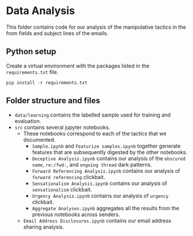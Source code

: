 # Data Analysis
This folder contains code for our analysis of the manipulative tactics in the from fields and subject lines of the emails.

## Python setup
Create a virtual environment with the packages listed in the `requirements.txt` file.

    pip install -r requirements.txt

## Folder structure and files
* `data/learning` contains the labelled sample used for training and evaluation.
* `src` contains several jupyter notebooks.
    * These notebooks correspond to each of the tactics that we documented.
        * `Sample.ipynb` and `Featurize samples.ipynb` together generate features that are subsequently digested by the other notebooks.
        * `Deceptive Analysis.ipynb` contains our analysis of the `obscured name`, `re:/fwd:`, and `ongoing thread` dark patterns.
        * `Forward Referencing Analysis.ipynb` contains our analysis of `forward referencing` clickbait.
        * `Sensationalism Analysis.ipynb` contains our analysis of `sensationalism` clickbait.
        * `Urgency Analysis.ipynb` contains our analysis of `urgency` clickbait.
        * `Aggregate Analyses.ipynb` aggregates all the results from the previous notebooks across senders.
    * `Email Address Disclosures.ipynb` contains our email address sharing analysis.
